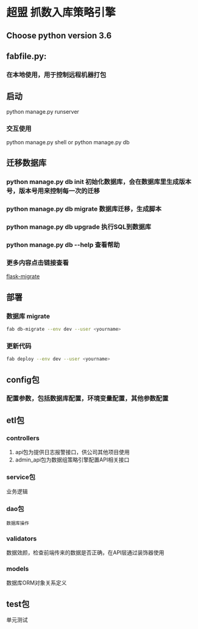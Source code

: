 # 超盟 抓数入库策略引擎

## Choose python version 3.6

## fabfile.py:

### 在本地使用，用于控制远程机器打包

## 启动
python manage.py runserver
### 交互使用
python manage.py shell  or python manage.py db

## 迁移数据库

### python manage.py db init 初始化数据库，会在数据库里生成版本号，版本号用来控制每一次的迁移
### python manage.py db migrate 数据库迁移，生成脚本
### python manage.py db upgrade 执行SQL到数据库
### python manage.py db --help 查看帮助
### 更多内容点击链接查看
[flask-migrate](http://flask-migrate.readthedocs.io/en/latest/)

## 部署

### 数据库 migrate

```bash
fab db-migrate --env dev --user <yourname>
```

### 更新代码
```bash
fab deploy --env dev --user <yourname>
```

## config包
### 配置参数，包括数据库配置，环境变量配置，其他参数配置

## etl包
### controllers

 1. api包为提供日志报警接口，供公司其他项目使用
 2. admin_api包为数据组策略引擎配置API相关接口


### service包
 业务逻辑

### dao包
    数据库操作

### validators
数据效颜，检查前端传来的数据是否正确，在API层通过装饰器使用

### models
数据库ORM对象关系定义

## test包
单元测试
